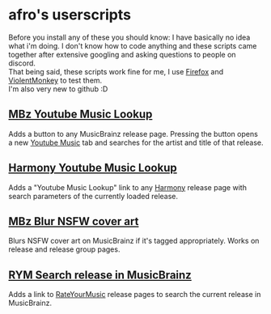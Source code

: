 # afro's userscripts

Before you install any of these you should know: I have basically no idea what i'm doing. I don't know how to code anything and these scripts came together after extensive googling and asking questions to people on discord.  
That being said, these scripts work fine for me, I use [Firefox](https://www.mozilla.org/en-US/firefox/new/) and [ViolentMonkey](https://violentmonkey.github.io/) to test them.  
I'm also very new to github :D  

## [MBz Youtube Music Lookup](https://github.com/afrocatmusic/userscripts/blob/main/MBz-YouTube-Music-Lookup.user.js)  
Adds a button to any MusicBrainz release page. Pressing the button opens a new [Youtube Music](https://music.youtube.com/) tab and searches for the artist and title of that release.

## [Harmony Youtube Music Lookup](https://github.com/afrocatmusic/userscripts/blob/main/Harmony-YouTube-Music-Lookup.user.js)  
Adds a "Youtube Music Lookup" link to any [Harmony](https://harmony.pulsewidth.org.uk/) release page with search parameters of the currently loaded release.

## [MBz Blur NSFW cover art](https://github.com/afrocatmusic/userscripts/blob/main/MBz-Blur-NSFW-cover-art.user.js)  
Blurs NSFW cover art on MusicBrainz if it's tagged appropriately. Works on release and release group pages.

## [RYM Search release in MusicBrainz](https://github.com/afrocatmusic/userscripts/blob/main/RYM-Search-release-in-MusicBrainz.user.js)
Adds a link to [RateYourMusic](https://rateyourmusic.com/) release pages to search the current release in MusicBrainz.
